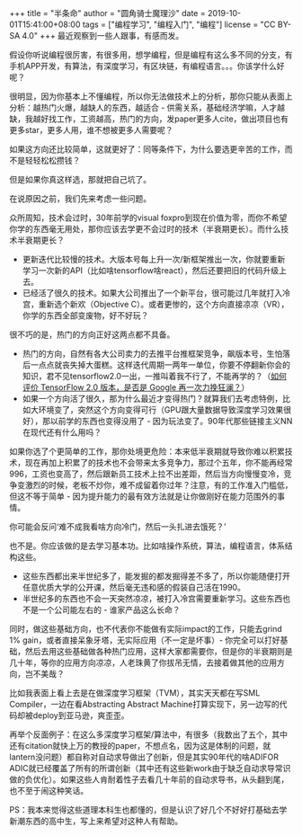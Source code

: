 +++
title = "半条命"
author = "圆角骑士魔理沙"
date = 2019-10-01T15:41:00+08:00
tags = ["编程学习", "编程入门", "编程"]
license = "CC BY-SA 4.0"
+++
最近观察到一些人跟事，有感而发。

假设你听说编程很厉害，有很多用，想学编程，但是编程有这么多不同的分支，有手机APP开发，有算法，有深度学习，有区块链，有编程语言。。。你该学什么好呢？

很明显，因为你基本上不懂编程，所以你无法做技术上的分析，那你只能从表面上分析：越热门火爆，越缺人的东西，越适合 - 供需关系，基础经济学嘛，人才越缺，我越好找工作，工资越高，热门的方向，发paper更多人cite，做出项目也有更多star，更多人用，谁不想被更多人需要呢？

如果这方向还比较简单，这就更好了：同等条件下，为什么要选更辛苦的工作，而不是轻轻松松攒钱？

但是如果你真这样选，那就把自己坑了。

在说原因之前，我们先来考虑一些问题。

众所周知，技术会过时，30年前学的visual foxpro到现在价值为零，而你不希望你学的东西毫无用处，那你应该去学更不会过时的技术（半衰期更长）。而什么技术半衰期更长？

* 更新迭代比较慢的技术。大版本号每上升一次/新框架推出一次，你就要重新学习一次新的API（比如啥tensorflow啥react），然后还要把旧的代码升级上去。
* 已经活了很久的技术。如果大公司推出了一个新平台，很可能过几年就打入冷宫，重新选个新欢（Objective C）。或者更惨的，这个方向直接凉凉（VR），你学的东西全部变废物，好不好玩？

很不巧的是，热门的方向正好这两点都不具备。

* 热门的方向，自然有各大公司卖力的去推平台推框架竞争，飙版本号，生怕落后一点点就丧失掉大蛋糕。这样迭代周期一两年一单位，你要不停翻新你会的知识，君不见tensorflow2.0一出，一推叫着我不行了，不能再学的？（[如何评价 TensorFlow 2.0 版本，是否是 Google 再一次力挽狂澜？](https://www.zhihu.com/question/314903950)）
* 如果一个方向活了很久，那为什么最近才变得热门？就算我们去考虑特例，比如大环境变了，突然这个方向变得可行（GPU跟大量数据导致深度学习效果很好），那以前学的东西也变得没用了 - 因为玩法变了。90年代那些链接主义NN在现代还有什么用吗？

如果你选了个更简单的工作，那你处境更危险：本来低半衰期就导致你难以积累技术，现在再加上积累了的技术也不会带来太多竞争力，那过个五年，你不能再经常996，工资也变高了，然后跟新员工技术上拉不出差距，然后当方向慢慢变冷，竞争变激烈的时候，老板不炒你，难不成留着你过年？注意，有的工作准入门槛低，但这不等于简单 - 因为提升能力的最有效方法就是让你做刚好在能力范围外的事情。

你可能会反问‘难不成我看啥方向冷门，然后一头扎进去饿死？’

也不是。你应该做的是去学习基本功。比如啥操作系统，算法，编程语言，体系结构这些。

* 这些东西都出来半世纪多了，能发掘的都发掘得差不多了，所以你能随便打开任意优质大学的公开课，然后毫无违和感的假装自己活在1990。
* 半世纪多的东西也不会一天突然凉凉，被打入冷宫需要重新学习。这些东西也不是一个公司能左右的 - 谁家产品这么长命？

同时，做这些基础方向，也不代表你不能做有实际impact的工作，只能去grind 1% gain，或者直接呆象牙塔，无实际应用（不一定是坏事）- 你完全可以打好基础，然后去用这些基础做各种热门应用，这样大家都需要你，但是你的半衰期则是几十年，等你的应用方向凉凉，人老珠黄了你拔吊无情，去接着做其他的应用方向，岂不美哉？

  
比如我表面上看上去是在做深度学习框架（TVM），其实天天都在写SML Compiler，一边在看Abstracting Abstract Machine打算实现下，另一边写的代码却被deploy到亚马逊，爽歪歪。

再举个反面例子：在这么多深度学习框架/算法中，有很多（我数出了五个，其中还有citation就快上万的教授的paper，不想点名，因为这是体制的问题，就lantern没问题）都自称对自动求导做出了创新，但是其实90年代的啥ADIFOR ADIC就已经覆盖了所有的所谓创新（其中还有这些新work由于缺乏自动求导常识做的负优化）。如果这些人肯耐着性子去看几十年前的自动求导书，从头翻到尾，也不至于闹这种笑话。

PS：我本来觉得这些道理本科生也都懂的，但是认识了好几个不好好打基础去学新潮东西的高中生，写上来希望对这种人有帮助。
